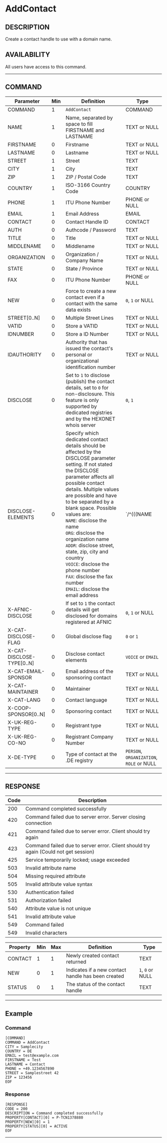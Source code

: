 # AddContact

## DESCRIPTION
Create a contact handle to use with a domain name.

## AVAILABILITY
All users have access to this command.

----
## COMMAND

Parameter | Min | Definition | Type
---- | ---- | ---- | ----
COMMAND | 1 | `AddContact` | COMMAND
NAME | 1 | Name, separated by space to fill FIRSTNAME and LASTNAME | TEXT or NULL
FIRSTNAME | 0 | Firstname | TEXT or NULL
LASTNAME | 0 | Lastname | TEXT or NULL
STREET | 1 | Street | TEXT
CITY | 1 | City | TEXT
ZIP | 1 | ZIP / Postal Code | TEXT
COUNTRY | 1 | ISO-3166 Country Code | COUNTRY
PHONE | 1 | ITU Phone Number | PHONE or NULL
EMAIL | 1 | Email Address | EMAIL
CONTACT | 0 | Contact Handle ID | CONTACT
AUTH | 0 | Authcode / Password | TEXT
TITLE | 0 | Title | TEXT or NULL
MIDDLENAME | 0 | Middlename | TEXT or NULL
ORGANIZATION | 0 | Organization / Company Name | TEXT or NULL
STATE | 0 | State / Province | TEXT or NULL
FAX | 0 | ITU Phone Number | PHONE or NULL
NEW | 0 | Force to create a new contact even if a contact with the same data exists | `0`, `1` or NULL
STREET[0..N] | 0 | Multiple Street Lines | TEXT or NULL
VATID | 0 | Store a VATID | TEXT or NULL
IDNUMBER | 0 | Store a ID Number | TEXT or NULL
IDAUTHORITY | 0 | Authority that has issued the contact's personal or organizational identification number | TEXT or NULL
DISCLOSE | 0 | Set to `1` to disclose (publish) the contact details, set to `0` for non-disclosure. This feature is only supported by dedicated registries and by the HEXONET whois server | `0`, `1`
DISCLOSE-ELEMENTS | 0 | Specify which dedicated contact details should be affected by the DISCLOSE parameter setting. If not stated the DISCLOSE parameter affects all possible contact details. Multiple values are possible and have to be separated by a blank space. Possible values are:<br>`NAME`: disclose the name<br>`ORG`: disclose the organization name<br>`ADDR`: disclose street, state, zip, city and country<br>`VOICE`: disclose the phone number<br>`FAX`: disclose the fax number<br>`EMAIL`: disclose the email address | `/^(((NAME|ORG|ADDR|VOICE|FAX|EMAIL)[ ])*(NAME|ORG|ADDR|VOICE|FAX|EMAIL))?$/`
X-AFNIC-DISCLOSE | 0 | If set to `1` the contact details will get disclosed for domains registered at AFNIC | `0`, `1` or NULL
X-CAT-DISCLOSE-FLAG | 0 | Global disclose flag | `0` or `1`
X-CAT-DISCLOSE-TYPE[0..N] | 0 | Disclose contact elements | `VOICE` or `EMAIL`
X-CAT-EMAIL-SPONSOR | 0 | Email address of the sponsoring contact | TEXT or NULL
X-CAT-MAINTAINER | 0 | Maintainer | TEXT or NULL
X-CAT-LANG | 0 | Contact language | TEXT or NULL
X-COOP-SPONSOR[0..N] | 0 | Sponsoring contact | TEXT or NULL
X-UK-REG-TYPE | 0 | Registrant type | TEXT or NULL
X-UK-REG-CO-NO | 0 | Registrant Company Number | TEXT or NULL
X-DE-TYPE | 0 | Type of contact at the .DE registry | `PERSON`, `ORGANIZATION`, `ROLE` or NULL
----
## RESPONSE

Code | Description
---- | ----
200	| Command completed successfully
420 | Command failed due to server error. Server closing connection
421	| Command failed due to server error. Client should try again
423 | Command failed due to server error. Client should try again (Could not get session)
425	| Service temporarily locked; usage exceeded
503 | Invalid attribute name
504	| Missing required attribute
505 | Invalid attribute value syntax
530	| Authentication failed
531	| Authorization failed
540	| Attribute value is not unique
541	| Invalid attribute value
549	| Command failed
549 | Invalid characters


Property | Min | Max | Definition | Type
---- | ---- | ---- | ---- | ----
CONTACT | 1 | 1 | Newly created contact returned | TEXT
NEW | 0 | 1 | Indicates if a new contact handle has been created | `1`, `0` or NULL  
STATUS | 0 | 1 | The status of the contact handle | TEXT
----
## Example

### Command

```
[COMMAND]
COMMAND = AddContact
CITY = Samplecity
COUNTRY = DE
EMAIL = test@example.com
FIRSTNAME = Test
LASTNAME = Contact
PHONE = +49.1234567890
STREET = Samplestreet 42
ZIP = 123456
EOF
```
### Response

```
[RESPONSE]
CODE = 200
DESCRIPTION = Command completed successfully
PROPERTY[CONTACT][0] = P-TCN1378880
PROPERTY[NEW][0] = 1
PROPERTY[STATUS][0] = ACTIVE
EOF
```

----
